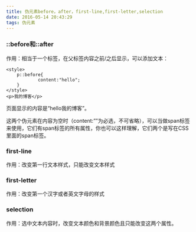 ```yaml
---
title: 伪元素before，after，first-line,first-letter,selection
date: 2016-05-14 20:43:29
tags: 伪元素
---
```

### ::before和::after
作用：相当于一个标签，在父标签内容之前/之后显示，可以添加文本：

	<style>
		p::before{
				content:"hello";
		}
	</style>
	<p>我的博客</p>
页面显示的内容是“hello我的博客”。

这两个伪元素在内容为空时（content:””为必选，不可省略），可以当做span标签来使用，它们有span标签的所有属性，你也可以这样理解，它们两个是写在CSS里面的span标签。

### first-line
作用：改变第一行文本样式，只能改变文本样式

### first-letter
作用：改变第一个汉字或者英文字母的样式

### selection
作用：选中文本内容时，改变文本颜色和背景颜色且只能改变这两个属性。